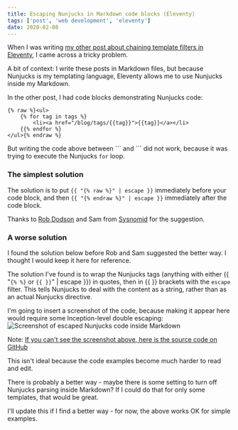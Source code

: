 ```yaml
---
title: Escaping Nunjucks in Markdown code blocks (Eleventy)
tags: ['post', 'web development', 'eleventy']
date: 2020-02-08
---
```


When I was writing [my other post about chaining template filters in Eleventy](/blog/2020/02/eleventy-chain-template-filters/), I came across a tricky problem.

A bit of context: I write these posts in Markdown files, but because Nunjucks is my templating language, Eleventy allows me to use Nunjucks inside my Markdown.

In the other post, I had code blocks demonstrating Nunjucks code:

```
{% raw %}<ul>
    {% for tag in tags %}
        <li><a href="/blog/tags/{{tag}}">{{tag}}</a></li>
    {{% endfor %}
</ul>{% endraw %}
```

But writing the code above between \``` and \``` did not work, because it was trying to execute the Nunjucks `for` loop.

### The simplest solution

The solution is to put `{{ "{% raw %}" | escape }}` immediately before your code block, and then `{{ "{% endraw %}" | escape }}` immediately after the code block. 

Thanks to [Rob Dodson](https://github.com/larryhudson/personal-site-11ty/issues/3) and Sam from [Sysnomid](https://sysnomid.com/) for the suggestion.

### A worse solution 

I found the solution below before Rob and Sam suggested the better way. I thought I would keep it here for reference.

The solution I've found is to wrap the Nunjucks tags (anything with either {{ "`{% %}` or `{{ }}`" | escape }}) in quotes, then in \{\{ \}\} brackets with the `escape` filter. This tells Nunjucks to deal with the content as a string, rather than as an actual Nunjucks directive.

I'm going to insert a screenshot of the code, because making it appear here would require some Inception-level double escaping:
![Screenshot of escaped Nunjucks code inside Markdown](/images/escaping-nunjucks-in-eleventy.png)
<p class="text-sm">Note: <a href="https://www.github.com/larryhudson/personal-site-11ty">If you can't see the screenshot above, here is the source code on GitHub</a></p>

This isn't ideal because the code examples become much harder to read and edit.

There is probably a better way - maybe there is some setting to turn off Nunjucks parsing inside Markdown? If I could do that for only some templates, that would be great.

I'll update this if I find a better way - for now, the above works OK for simple examples.



